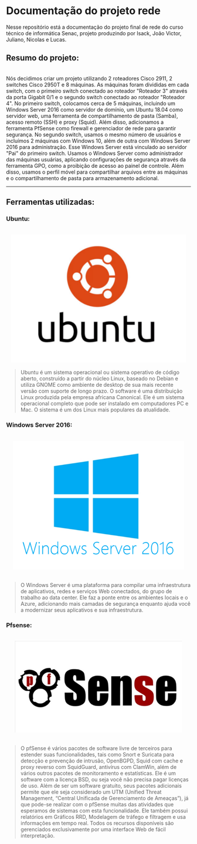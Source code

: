 # Documentação do projeto rede 
Nesse repositório está a documentação do projeto final de rede do curso técnico de informática Senac, projeto produzindo por Isack, João Victor, Juliano, Nicolas e Lucas.

## Resumo do projeto:
<br>
 Nós decidimos criar um projeto utilizando 2 roteadores Cisco 2911, 2 switches Cisco 2950T e 8 máquinas. As máquinas foram divididas em cada switch, com o primeiro switch conectado ao roteador "Roteador 3" através da porta Gigabit 0/1 e o segundo switch conectado ao roteador "Roteador 4". No primeiro switch, colocamos cerca de 5 máquinas, incluindo um Windows Server 2016 como servidor de domínio, um Ubuntu 18.04 como servidor web, uma ferramenta de compartilhamento de pasta (Samba), acesso remoto (SSH) e proxy (Squid). Além disso, adicionamos a ferramenta PfSense como firewall e gerenciador de rede para garantir segurança. No segundo switch, usamos o mesmo número de usuários e incluímos 2 máquinas com Windows 10, além de outra com Windows Server 2016 para administração. Esse Windows Server está vinculado ao servidor "Pai" do primeiro switch. Usamos o Windows Server como administrador das máquinas usuárias, aplicando configurações de segurança através da ferramenta GPO, como a proibição de acesso ao painel de controle. Além disso, usamos o perfil móvel para compartilhar arquivos entre as máquinas e o compartilhamento de pasta para armazenamento adicional.

---
## Ferramentas utilizadas:
### Ubuntu:
<br>
<div align="center">
    <img  height="350em"  text-align="center" src="image/ubuntu/ubuntu.png">
</div>

>Ubuntu é um sistema operacional ou sistema operativo de código aberto, construído a partir do núcleo Linux, baseado no Debian e utiliza GNOME como ambiente de desktop de sua mais recente versão com suporte de longo prazo. O software é uma distribuição Linux produzida pela empresa africana Canonical. Ele é um sistema operacional completo que pode ser instalado em computadores PC e Mac. O sistema é um dos Linux mais populares da atualidade.

### Windows Server 2016:
<br>

<div align="center">
    <img  height="350em" src="image/win_server2016/server2016_logo.png">
</div>

<br>

>O Windows Server é uma plataforma para compilar uma infraestrutura de aplicativos, redes e serviços Web conectados, do grupo de trabalho ao data center. Ele faz a ponte entre os ambientes locais e o Azure, adicionando mais camadas de segurança enquanto ajuda você a modernizar seus aplicativos e sua infraestrutura.

### Pfsense:
<br>

<div align="center">
    <img  height="250em" src="image/pfsense/pfSense_Logo.png">
</div>

<br>

>O pfSense é vários pacotes de software livre de terceiros para estender suas funcionalidades, tais como Snort e Suricata para detecção e prevenção de intrusão, OpenBGPD, Squid com cache e proxy reverso com SquidGuard, antivírus com ClamWin, além de vários outros pacotes de monitoramento e estatísticas. Ele é um software com a licença BSD, ou seja você não precisa pagar licenças de uso. Além de ser um software gratuito, seus pacotes adicionais permite que ele seja considerado um UTM (Unified Threat Management, “Central Unificada de Gerenciamento de Ameaças”), já que pode-se realizar com o pfSense muitas das atividades que esperamos de sistemas com esta funcionalidade. Ele também possui relatórios em Gráficos RRD, Modelagem de tráfego e filtragem e usa informações em tempo real. Todos os recursos disponíveis são gerenciados exclusivamente por uma interface Web de fácil interpretação. 